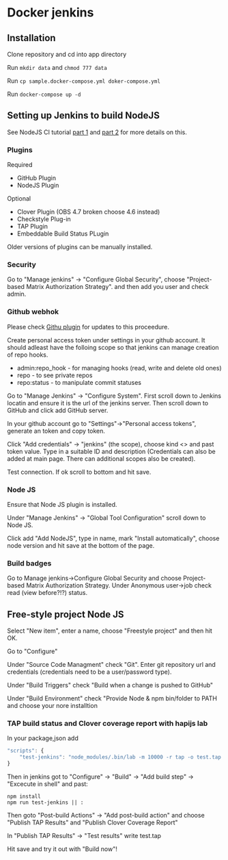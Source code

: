 Docker jenkins
===============

## Installation

Clone repository and cd into app directory

Run `mkdir data` and `chmod 777 data`

Run `cp sample.docker-compose.yml doker-compose.yml`

Run `docker-compose up -d` 

## Setting up Jenkins to build NodeJS
See NodeJS CI tutorial [part 1](https://strongloop.com/strongblog/roll-your-own-node-js-ci-server-with-jenkins-part-1/) and [part 2](https://strongloop.com/strongblog/roll-your-own-node-js-ci-server-with-jenkins-part-2/) 
for more details on this. 

### Plugins 

Required
* GitHub  Plugin
* NodeJS Plugin

Optional
* Clover Plugin (OBS 4.7 broken choose 4.6 instead)
* Checkstyle Plug-in
* TAP Plugin
* Embeddable Build Status PLugin

Older versions of plugins can be manually installed.

### Security
Go to "Manage jenkins" -> "Configure Global Security", choose "Project-based Matrix Authorization Strategy".
and then add you user and check admin.

### Github webhok
Please check [Githu plugin](https://wiki.jenkins-ci.org/display/JENKINS/GitHub+plugin) for 
updates to this proceedure.

Create personal access token under settings in your github account. It
should adleast have the folloing scope so that jenkins can manage creation
of repo hooks.
* admin:repo_hook - for managing hooks (read, write and delete old ones)
* repo - to see private repos
* repo:status - to manipulate commit statuses


Go to "Manage Jenkins" -> "Configure System". First scroll down to Jenkins locatin and ensure it is the url of the
jenkins server. Then scroll down to GitHub and click add GitHub server. 

In your github account go to "Settings"->"Personal access tokens", generate an token and copy token.

Click "Add credentials" -> "jenkins" (the scope), choose kind  <<sercet text>> and past token value. Type in
a suitable ID and description (Credentials can also be 
added at main page. There can additional scopes also be created).

Test connection. If ok scroll to bottom and hit save.    

### Node JS
Ensure that Node JS plugin is installed.

Under "Manage Jenkins" -> "Global Tool Configuration" scroll down to Node JS.

Click add "Add NodeJS", type in name, mark "Install automatically", choose node version and hit save
at the bottom of the page.

### Build badges
Go to Manage jenkins->Configure Global Security and choose Project-based Matrix Authorization Strategy.
Under Anonymous user->job check read (view before?!?) status.
  
## Free-style project Node JS
Select "New item", enter a name, choose "Freestyle project" and then hit OK.

Go to "Configure" 

Under "Source Code Managment" check "Git". Enter git
repository url and credentials (credentials need to be a user/password type).

Under "Build Triggers" check "Build when a change is pushed to GitHub"

Under "Build Environment" check "Provide Node & npm bin/folder to PATH and choose your nore installtion

### TAP build status and Clover coverage report with hapijs lab

In your package,json add

```js
"scripts": {
    "test-jenkins": "node_modules/.bin/lab -m 10000 -r tap -o test.tap -r clover -o clover.xml"
}
```
Then in jenkins got to "Configure" -> "Build" -> "Add build step" -> "Excecute in shell" and past:

```shell
npm install
npm run test-jenkins || :
```

Then goto "Post-build Actions" -> "Add post-build action" and choose  "Publish TAP Results" and "Publish Clover Coverage Report"

In "Publish TAP Results" -> "Test results" write test.tap

Hit save and try it out with "Build now"!




